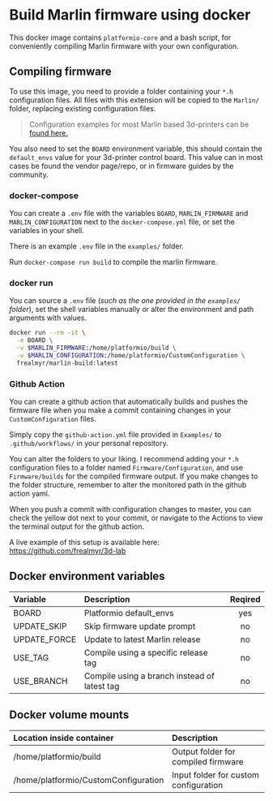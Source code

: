 # Build Marlin firmware using docker

This docker image contains `platformio-core` and a bash script, for conveniently compiling Marlin firmware with your own configuration.

## Compiling firmware

To use this image, you need to provide a folder containing your `*.h` configuration files. All files with this extension will be copied to the `Marlin/` folder, replacing existing configuration files.

>Configuration examples for most Marlin based 3d-printers can be [found here.](https://github.com/MarlinFirmware/Configurations/tree/import-2.0.x/config/examples)

You also need to set the `BOARD` environment variable, this should contain the `default_envs` value for your 3d-printer control board. This value can in most cases be found the vendor page/repo, or in firmware guides by the community.

### docker-compose

You can create a `.env` file with the variables `BOARD`, `MARLIN_FIRMWARE` and `MARLIN_CONFIGURATION` next to the `docker-compose.yml` file, or set the variables in your shell.

There is an example `.env` file in the `examples/` folder.

Run `docker-compose run build` to compile the marlin firmware.

### docker run

You can source a `.env` file (_such as the one provided in the `examples/` folder_), set the shell variables manually or alter the environment and path arguments with values.

```bash
docker run --rm -it \
  -e BOARD \
  -v $MARLIN_FIRMWARE:/home/platformio/build \
  -v $MARLIN_CONFIGURATION:/home/platformio/CustomConfiguration \
  frealmyr/marlin-build:latest
```

### Github Action

You can create a github action that automatically builds and pushes the firmware file when you make a commit containing changes in your `CustomConfiguration` files.

Simply copy the `github-action.yml` file provided in `Examples/` to `.github/workflows/` in your personal repository.

You can alter the folders to your liking. I recommend adding your `*.h` configuration files to a folder named `Firmware/Configuration`, and use `Firmware/builds` for the compiled firmware output. If you make changes to the folder structure, remember to alter the monitored path in the github action yaml.

When you push a commit with configuration changes to master, you can check the yellow dot next to your commit, or navigate to the Actions to view the terminal output for the github action.

A live example of this setup is available here: https://github.com/frealmyr/3d-lab

## Docker environment variables

| Variable | Description| Reqired |
| :--- | :- | :-: |
| BOARD | Platformio default_envs | yes |
| UPDATE_SKIP | Skip firmware update prompt | no |
| UPDATE_FORCE | Update to latest Marlin release | no |
| USE_TAG | Compile using a specific release tag | no |
| USE_BRANCH | Compile using a branch instead of latest tag | no |

## Docker volume mounts

| Location inside container | Description |
| :--- | :- |
| /home/platformio/build | Output folder for compiled firmware |
| /home/platformio/CustomConfiguration | Input folder for custom configuration |
